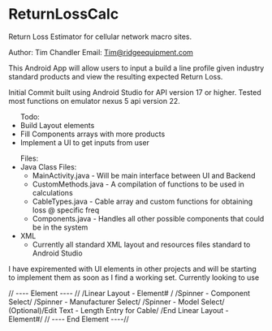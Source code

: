 # ReturnLossCalc
Return Loss Estimator for cellular network macro sites.

Author: Tim Chandler
Email: Tim@ridgeequipment.com


This Android App will allow users to input a build a line profile given industry standard products and view the resulting expected Return Loss.

Initial Commit built using Android Studio for API version 17 or higher. Tested most functions on emulator nexus 5 api version 22. 


<ul>Todo:

<li>Build Layout elements
<li>Fill Components arrays with more products
<li>Implement a UI to get inputs from user
</ul>

<ul>Files:
<li>Java Class Files:
<ul><li>MainActivity.java - Will be main interface between UI and Backend 
<li>CustomMethods.java - A compilation of functions to be used in calculations
<li>CableTypes.java - Cable array and custom functions for obtaining loss @ specific freq
<li>Components.java - Handles all other possible components that could be in the system
</ul>
<li>XML
<ul><li>Currently all standard XML layout and resources files standard to Android Studio
</ul>
</ul>

I have expiremented with UI elements in other projects and will be starting to implement them as soon as I find a working set. Currently looking to use

// ---- Element ---- //
/Linear Layout - Element# /
/Spinner - Component Select/
/Spinner - Manufacturer Select/
/Spinner - Model Select/
(Optional)/Edit Text - Length Entry for Cable/
/End Linear Layout - Element#/
// ---- End Element ----//



